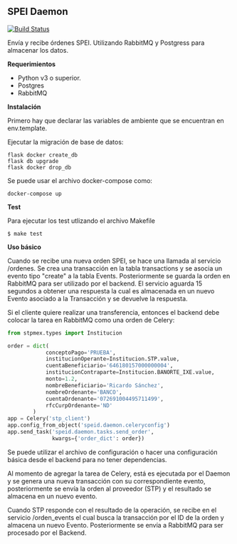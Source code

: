 ## SPEI Daemon 

[![Build Status](https://travis-ci.com/cuenca-mx/speid.svg?branch=master)](https://travis-ci.com/cuenca-mx/speid)

Envía y recibe órdenes SPEI. Utilizando RabbitMQ y Postgress para almacenar 
los datos.

**Requerimientos**

- Python v3 o superior.
- Postgres
- RabbitMQ

**Instalación**

Primero hay que declarar las variables de ambiente que se encuentran en
env.template.

Ejecutar la migración de base de datos:

```
flask docker create_db
flask db upgrade
flask docker drop_db
```


Se puede usar el archivo docker-compose como:

```
docker-compose up
```

**Test**

Para ejecutar los test utlizando el archivo Makefile

```
$ make test
```

**Uso básico**

Cuando se recibe una nueva orden SPEI, se hace una llamada al
servicio /ordenes. Se crea una transacción en la tabla transactions
y se asocia un evento tipo "create" a la tabla Events. Posteriormente
se guarda la orden en RabbitMQ para ser utilizado por el backend.
El servicio aguarda 15 segundos a obtener una respuesta la cual es 
almacenada en un nuevo Evento asociado a la Transacción y se devuelve la
respuesta.

Si el cliente quiere realizar una transferencia, entonces el backend debe
colocar la tarea en RabbitMQ como una orden de Celery: 

``` Python
from stpmex.types import Institucion

order = dict(
            conceptoPago='PRUEBA',
            institucionOperante=Institucion.STP.value,
            cuentaBeneficiario='646180157000000004',
            institucionContraparte=Institucion.BANORTE_IXE.value,
            monto=1.2,
            nombreBeneficiario='Ricardo Sánchez',
            nombreOrdenante='BANCO',
            cuentaOrdenante='072691004495711499',
            rfcCurpOrdenante='ND'
        )
app = Celery('stp_client')
app.config_from_object('speid.daemon.celeryconfig')
app.send_task('speid.daemon.tasks.send_order',
              kwargs={'order_dict': order})
```

Se puede utilizar el archivo de configuración o hacer una configuración
básica desde el backend para no tener dependencias.

Al momento de agregar la tarea de Celery, está es ejecutada por el Daemon
y se genera una nueva transacción con su correspondiente evento,
posteriormente se envía la orden al proveedor (STP) y el resultado se almacena
en un nuevo evento.

Cuando STP responde con el resultado de la operación, se recibe en el
servicio /orden_events el cual busca la transacción por el ID de la orden y
almacena un nuevo Evento. Posteriormente se envía a RabbitMQ para ser
procesado por el Backend.